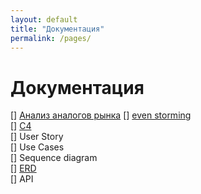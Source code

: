 ```yaml
---
layout: default
title: "Документация"
permalink: /pages/
---
```


# Документация
[] [Анализ аналогов рынка](analogs.md)
[] [even storming](even-storming.md)  
[] [C4](c4.md)  
[] User Story  
[] Use Cases  
[] Sequence diagram  
[] [ERD](erd.md)  
[] API  
